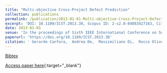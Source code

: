 ```yaml
---
title: "Multi-objective Cross-Project Defect Prediction"
collection: publications
permalink: /publication/2013-01-01-Multi-objective-Cross-Project-Defect-Prediction
excerpt: 'DOI: 10.1109/ICST.2013.38, Scopus ID: 2-s2.0-84883427163, Cited by: 77'
date: 2013-01-01
venue: 'In the proceedings of Sixth IEEE International Conference on Software Testing, Verification and Validation, ICST 2013, Luxembourg, Luxembourg, March 18-22, 2013'
paperurl: 'https://doi.org/10.1109/ICST.2013.38'
citation: ' Gerardo Canfora,  Andrea De,  Massimiliano Di,  Rocco Oliveto,  Annibale Panichella,  Sebastiano Panichella, &quot;Multi-objective Cross-Project Defect Prediction.&quot; In the proceedings of Sixth IEEE International Conference on Software Testing, Verification and Validation, ICST 2013, Luxembourg, Luxembourg, March 18-22, 2013, 2013.'
---
```

[Bibtex](https://dblp.org/rec/bib/conf/icst/CanforaLPOPP13)

[Access paper here](https://doi.org/10.1109/ICST.2013.38){:target="_blank"}
